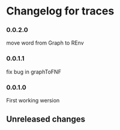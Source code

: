 # Changelog for traces

### 0.0.2.0
move word from Graph to REnv

### 0.0.1.1
fix bug in graphToFNF

### 0.0.1.0
First working wersion

## Unreleased changes
